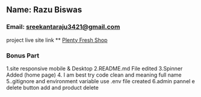 ## Name: Razu Biswas
### Email: sreekantaraju3421@gmail.com


project live site link **
[Plenty Fresh Shop](https://plenty-fresh-server.web.app/)

### Bonus Part
1.site responsive mobile & Desktop
2.README.md File edited
3.Spinner Added (home page)
4. I am best try code clean and meaning full name
5..gitignore and environment variable use .env file created
6.admin pannel e delete button add and product delete
